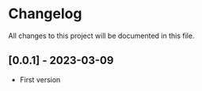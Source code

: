 # Changelog
All changes to this project will be documented in this file.
## [0.0.1] - 2023-03-09
- First version
